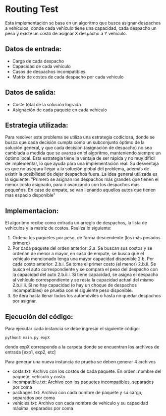 # Routing Test
Esta implementación se basa en un algoritmo que busca asignar despachos a vehículos, donde cada vehículo tiene una capacidad, cada despacho un peso y existe un costo de asignar X despacho a Y vehículo.

## Datos de entrada:
* Carga de cada despacho
* Capacidad de cada vehículo
* Casos de despachos incompatibles
* Matrix de costos de cada despacho por cada vehiculo

## Datos de salida:
* Coste total de la solución lograda
* Asignación de cada paquete en cada vehículo

## Estrategia utilizada:
Para resolver este problema se utiliza una estrategia codiciosa, donde se busca que cada decisión cumpla como un subconjunto óptimo de la solución general, y que cada decisión (asignación de despacho) no sea cambiada a medida que se avanza en el algoritmo, manteniendo siempre un óptimo local. 
Esta estrategia tiene la ventaja de ser rápida y no muy dificil de implementar, lo que ayuda para una implementación real.
Su desventaja es que no asegura llegar a la solución global del problema, además de existir la posibilidad de dejar despachos fuera.
La idea general utilizada es la siguiente: "Primero se asignan los despachos más grandes que tienen el menor costo asignado, para ir avanzando con los despachos más pequeños. En caso de empate, se van llenando aquellos autos que tienen mas espacio disponible"

## Implementacion:
El algoritmo recibe como entrada un arreglo de despachos, la lista de vehiculos y la matriz de costos. Realiza lo siguiente:
1. Ordena los paquetes por peso, de forma descendente (los más pesados primero)
2. Por cada paquete del orden anterior:
2.a. Se buscan sus costos y se ordenan de menor a mayor, en caso de empate, se busca que el vehiculo mencionado tenga una mayor capacidad disponible
2.b. Por cada costo anterior:
2.b.i. Se toma el primer costo (el menor)
2.b.ii. Se busca el auto correspondiente y se compara el peso del despacho con la capacidad del auto
2.b.ii.i. Si tiene capacidad, se asigna el despacho al vehículo correspondiente y se resta la capacidad actual del mismo
2.b.ii.ii. Si no hay capacidad (o hay un choque de despachos incompatibles) se prueba con el siguiente peso disponible.
3. Se itera hasta llenar todos los automóviles o hasta no quedar despachos por asignar.

## Ejecución del código:
Para ejecutar cada instancia se debe ingresar el siguiente código:

`python3 main.py expX`

donde expX corresponde a la carpeta donde se encuentran los archivos de entrada [exp1, exp2, etc]

Para generar una nueva instancia de prueba se deben generar 4 archivos
* costs.txt: Archivo con los costos de cada paquete. En orden: nombre del paquete, vehículo y costo
* incompatible.txt: Archivo con los paquetes incompatibles, separados por coma
* packages.txt: Archivo con cada nombre de paquete y su carga, separados por coma
* vehicles.txt: Archivo con cada nombre de vehículo y su capacidad máxima, separados por coma